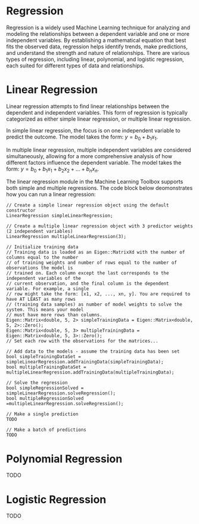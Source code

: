 # Regression

Regression is a widely used Machine Learning technique for analyzing and modeling the relationships between a dependent variable and one or more independent variables. By establishing a mathematical equation that best fits the observed data, regression helps identify trends, make predictions, and understand the strength and nature of relationships. There are various types of regression, including linear, polynomial, and logistic regression, each suited for different types of data and relationships.

# Linear Regression

Linear regression attempts to find linear relationships between the dependent and independent variables. This form of regression is typically categorized as either simple linear regression, or multiple linear regression.

In simple linear regression, the focus is on one independent variable to predict the outcome. The model takes the form: $y = b_{0} + b_{1}x_{1}$.

In multiple linear regression, multiple independent variables are considered simultaneously, allowing for a more comprehensive analysis of how different factors influence the dependent variable. The model takes the form: $y = b_{0} + b_{1}x_{1} + b_{2}x_{2} + ... + b_{n}x_{n}$.

The linear regression module in the Machine Learning Toolbox supports both simple and multiple regressions. The code block below deomonstrates how you can run a linear regression:

```
// Create a simple linear regression object using the default constructor
LinearRegression simpleLinearRegression;

// Create a multiple linear regression object with 3 predictor weights (2 independent variables)
LinearRegression multipleLinearRegression(3);

// Initialize training data
// Training data is loaded as an Eigen::MatrixXd with the number of columns equal to the number
// of training weights and number of rows equal to the number of observations the model is
// trained on. Each column except the last corresponds to the independent variables of the
// current observation, and the final column is the dependent variable. For example, a single
// row might take the form: [x1, x2, ..., xn, y]. You are required to have AT LEAST as many rows
// (training data samples) as number of model weights to solve the system. This means your model
// must have more rows than columns.
Eigen::Matrix<double, 5, 2> simpleTrainingData = Eigen::Matrix<double, 5, 2>::Zero();
Eigen::Matrix<double, 5, 3> multipleTrainingData = Eigen::Matrix<double, 5, 3>::Zero();
// Set each row with the observations for the matrices...

// Add data to the models - assume the training data has been set
bool simpleTrainingDataSet = simpleLinearRegression.addTrainingData(simpleTrainingData);
bool multipleTrainingDataSet = multipleLinearRegression.addTrainingData(multipleTrainingData);

// Solve the regression
bool simpleRegressionSolved = simpleLinearRegression.solveRegression();
bool multipleRegressionSolved =multipleLinearRegression.solveRegression();

// Make a single prediction
TODO

// Make a batch of predictions
TODO
```

# Polynomial Regression

TODO

# Logistic Regression

TODO
